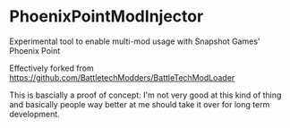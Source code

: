 # PhoenixPointModInjector
Experimental tool to enable multi-mod usage with Snapshot Games' Phoenix Point


Effectively forked from https://github.com/BattletechModders/BattleTechModLoader

This is bascially a proof of concept: I'm not very good at this kind of thing and basically people way better at me should take it over for long term development.
